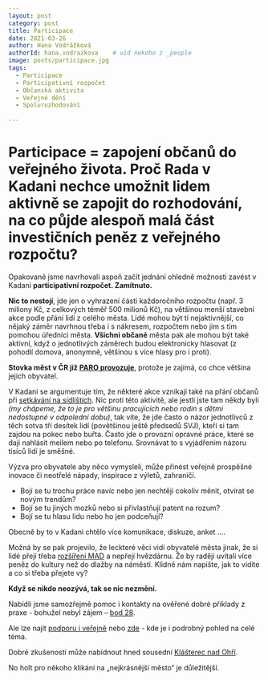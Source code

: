 ```yaml
---
layout: post
category: post
title: Participace   
date: 2021-03-26
author: Hana Vodrážková
authorId: hana.vodrazkova    # uid nekoho z _people
image: posts/participace.jpg
tags:
  - Participace
  - Participativní rozpočet
  - Občanská aktivita
  - Veřejné dění
  - Spolurozhodování 
  
---
```


# **Participace** = zapojení občanů do veřejného života. Proč Rada v Kadani nechce umožnit lidem aktivně se zapojit do rozhodování, na co půjde alespoň malá část investičních peněz z veřejného rozpočtu?

Opakovaně jsme navrhovali aspoň začít jednání ohledně možnosti zavést v Kadani **participativní rozpočet. Zamítnuto.**

**Nic to nestojí**, jde jen o vyhrazení části každoročního rozpočtu (např. 3 miliony Kč, z celkových téměř 500 milionů Kč), na většinou menší stavební akce podle přání lidí z celého města. 
Lidé mohou být ti nejaktivnější, co nějaký záměr navrhnou třeba i s nákresem, rozpočtem nebo jim s tím pomohou úředníci města. **Všichni občané** města pak ale mohou být také aktivní, když o jednotlivých záměrech budou elektronicky hlasovat (z pohodlí domova, anonymně, většinou s více hlasy pro i proti).

**Stovka měst v ČR již [PARO provozuje](https://www.participativni-rozpocet.cz/blog/2020/02/07/participativni-rozpocty-v-ceske-republice-v-roce-2019/)**, protože je zajímá, co chce většina jejich obyvatel. 

V Kadani se argumentuje tím, že některé akce vznikají také na přání občanů při [setkávání na sídlištích](https://kadan.pirati.cz/aktuality/sidliste.html).
Nic proti této aktivitě, ale jestli jste tam někdy byli *(my chápeme, že to je pro většinu pracujících nebo rodin s dětmi nedostupné v odpolední dobu)*, tak víte, že jde často o názor jednotlivců z těch sotva tří desítek lidí (povětšinou ještě předsedů SVJ), kteří si tam zajdou na pokec nebo buřta.
Často jde o provozní opravné práce, které se dají nahlásit meilem nebo po telefonu.
Srovnávat to s vyjádřením názoru tisíců lidí je směšné.
 
Výzva pro obyvatele aby něco vymysleli, může přinést veřejně prospěšné inovace či neotřelé nápady, inspirace z výletů, zahraničí. 
 
- Bojí se tu trochu práce navíc nebo jen nechtějí cokoliv měnit, otvírat se novým trendům?
- Bojí se tu jiných mozků nebo si přivlastňují patent na rozum?
- Bojí se tu hlasu lidu nebo ho jen podceňují?
 
Obecně by to v Kadani chtělo více komunikace, diskuze, anket …. 
 
Možná by se pak projevilo, že leckteré věci vidí obyvatelé města jinak, že si lidé přejí třeba [rozšíření MAD](https://kadan.pirati.cz/aktuality/mhd.html) a nepřejí hvězdárnu. Že by raději uvítali více peněz do kultury než do dlažby na náměstí.
Klidně nám napište, jak to vidíte a co si třeba přejete vy?
 
**Když se nikdo neozývá, tak se nic nezmění.** 
 

Nabídli jsme samozřejmě pomoc i kontakty na ověřené dobré příklady z praxe  - bohužel nebyl zájem – [bod 28](https://kadan.pirati.cz/aktuality/12zmz.html).

Ale lze najít [podporu i veřejně](https://www.participativni-rozpocet.cz) nebo [zde](https://www.participace21.cz/vznik-participativniho-rozpoctovani) - kde je i podrobný pohled na celé téma.

Dobré zkušenosti může nabídnout hned sousední [Klášterec nad Ohří](https://www.klasterec.cz/spolecne-pro-klasterec).

No holt pro někoho klikání na „nejkrásnější město“ je důležitější. 
